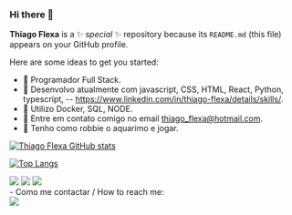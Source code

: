 ### Hi there 👋

**Thiago Flexa** is a ✨ _special_ ✨ repository because its `README.md` (this file) appears on your GitHub profile.

Here are some ideas to get you started:

- 🔭 Programador Full Stack.
- 💬 Desenvolvo atualmente com javascript, CSS, HTML, React, Python, typescript, -- https://www.linkedin.com/in/thiago-flexa/details/skills/.
- 🌱 Utilizo Docker, SQL, NODE.
- 💬 Entre em contato comigo no email thiago_flexa@hotmail.com.
- 🔭 Tenho como robbie o aquarimo e jogar.

[![Thiago Flexa GitHub stats](https://github-readme-stats.vercel.app/api?username=TFlexa)](https://github.com/anuraghazra/github-readme-stats)

[![Top Langs](https://github-readme-stats.vercel.app/api/top-langs/?username=TFlexa)](https://github.com/anuraghazra/github-readme-stats)

<div>
  <img src="https://img.shields.io/badge/GIT-E44C30?style=for-the-badge&logo=git&logoColor=white" />
  <img src="https://img.shields.io/badge/eslint-3A33D1?style=for-the-badge&logo=eslint&logoColor=white" />
  <img src="https://img.shields.io/badge/Linux-E34F26?style=for-the-badge&logo=linux&logoColor=black" />
</div>
- Como me contactar / How to reach me:
<br>
<a href = "https://www.linkedin.com/in/thiago-flexa/"><img src="https://img.shields.io/badge/LinkedIn-0077B5?style=for-the-badge&logo=linkedin&logoColor=white"></a>&nbsp;&nbsp;
